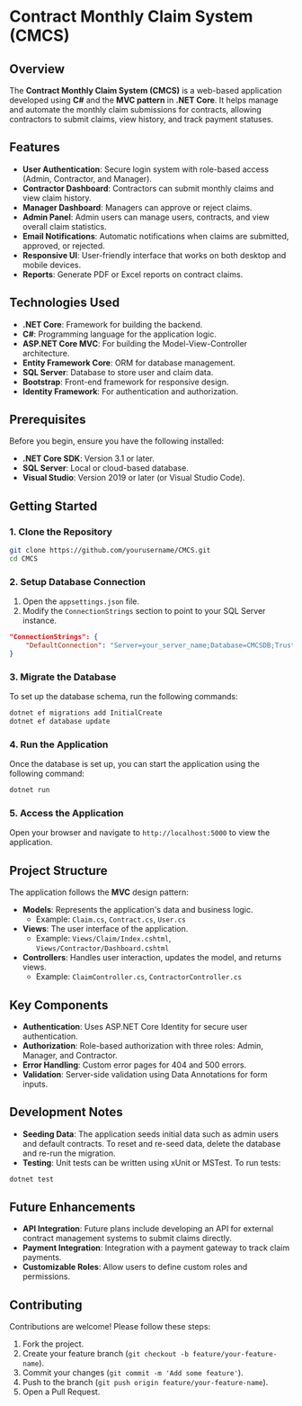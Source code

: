# Contract Monthly Claim System (CMCS)

## Overview
The **Contract Monthly Claim System (CMCS)** is a web-based application developed using **C#** and the **MVC pattern** in **.NET Core**. It helps manage and automate the monthly claim submissions for contracts, allowing contractors to submit claims, view history, and track payment statuses.

## Features
- **User Authentication**: Secure login system with role-based access (Admin, Contractor, and Manager).
- **Contractor Dashboard**: Contractors can submit monthly claims and view claim history.
- **Manager Dashboard**: Managers can approve or reject claims.
- **Admin Panel**: Admin users can manage users, contracts, and view overall claim statistics.
- **Email Notifications**: Automatic notifications when claims are submitted, approved,  or rejected.
- **Responsive UI**: User-friendly interface that works on both desktop and mobile devices.
- **Reports**: Generate PDF or Excel reports on contract claims.

## Technologies Used
- **.NET Core**: Framework for building the backend.
- **C#**: Programming language for the application logic.
- **ASP.NET Core MVC**: For building the Model-View-Controller architecture.
- **Entity Framework Core**: ORM for database management.
- **SQL Server**: Database to store user and claim data.
- **Bootstrap**: Front-end framework for responsive design.
- **Identity Framework**: For authentication and authorization.

## Prerequisites
Before you begin, ensure you have the following installed:
- **.NET Core SDK**: Version 3.1 or later.
- **SQL Server**: Local or cloud-based database.
- **Visual Studio**: Version 2019 or later (or Visual Studio Code).

## Getting Started

### 1. Clone the Repository
```bash
git clone https://github.com/yourusername/CMCS.git
cd CMCS
```

### 2. Setup Database Connection
1. Open the `appsettings.json` file.
2. Modify the `ConnectionStrings` section to point to your SQL Server instance.
```json
"ConnectionStrings": {
    "DefaultConnection": "Server=your_server_name;Database=CMCSDB;Trusted_Connection=True;"
}
```

### 3. Migrate the Database
To set up the database schema, run the following commands:
```bash
dotnet ef migrations add InitialCreate
dotnet ef database update
```

### 4. Run the Application
Once the database is set up, you can start the application using the following command:
```bash
dotnet run
```


### 5. Access the Application
Open your browser and navigate to `http://localhost:5000` to view the application.

## Project Structure
The application follows the **MVC** design pattern:
- **Models**: Represents the application's data and business logic.
  - Example: `Claim.cs`, `Contract.cs`, `User.cs`
- **Views**: The user interface of the application.
  - Example: `Views/Claim/Index.cshtml`, `Views/Contractor/Dashboard.cshtml`
- **Controllers**: Handles user interaction, updates the model, and returns views.
  - Example: `ClaimController.cs`, `ContractorController.cs`

## Key Components
- **Authentication**: Uses ASP.NET Core Identity for secure user authentication.
- **Authorization**: Role-based authorization with three roles: Admin, Manager, and Contractor.
- **Error Handling**: Custom error pages for 404 and 500 errors.
- **Validation**: Server-side validation using Data Annotations for form inputs.

## Development Notes
- **Seeding Data**: The application seeds initial data such as admin users and default contracts. To reset and re-seed data, delete the database and re-run the migration.
- **Testing**: Unit tests can be written using xUnit or MSTest. To run tests:
```bash
dotnet test
```

## Future Enhancements
- **API Integration**: Future plans include developing an API for external contract management systems to submit claims directly.
- **Payment Integration**: Integration with a payment gateway to track claim payments.
- **Customizable Roles**: Allow users to define custom roles and permissions.

## Contributing
Contributions are welcome! Please follow these steps:
1. Fork the project.
2. Create your feature branch (`git checkout -b feature/your-feature-name`).
3. Commit your changes (`git commit -m 'Add some feature'`).
4. Push to the branch (`git push origin feature/your-feature-name`).
5. Open a Pull Request.

